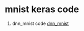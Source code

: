 <h1> mnist keras code</h1>

1. dnn_mnist code
[dnn_mnist](https://colab.research.google.com/drive/1KKLKo_oRG290vvB0jYUBhIEptmlDUx7x?usp=sharing)